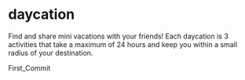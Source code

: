 # daycation
Find and share mini vacations with your friends! Each daycation is 3 activities that take a maximum of 24 hours and keep you within a small radius of your destination.

First_Commit
